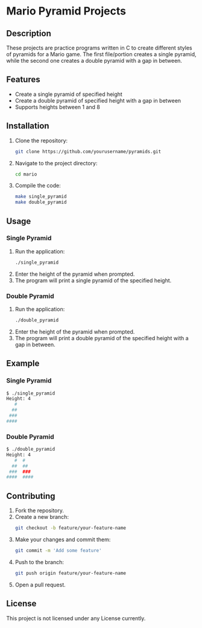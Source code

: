 # Mario Pyramid Projects

## Description
These projects are practice programs written in C to create different styles of pyramids for a Mario game. The first file/portion creates a single pyramid, while the second one creates a double pyramid with a gap in between.

## Features
- Create a single pyramid of specified height
- Create a double pyramid of specified height with a gap in between
- Supports heights between 1 and 8

## Installation
1. Clone the repository:
   ```bash
   git clone https://github.com/yourusername/pyramids.git
   ```
2. Navigate to the project directory:
   ```bash
   cd mario
   ```
3. Compile the code:
   ```bash
   make single_pyramid
   make double_pyramid
   ```

## Usage
### Single Pyramid
1. Run the application:
   ```bash
   ./single_pyramid
   ```
2. Enter the height of the pyramid when prompted.
3. The program will print a single pyramid of the specified height.

### Double Pyramid
1. Run the application:
   ```bash
   ./double_pyramid
   ```
2. Enter the height of the pyramid when prompted.
3. The program will print a double pyramid of the specified height with a gap in between.

## Example
### Single Pyramid
```bash
$ ./single_pyramid
Height: 4
   #
  ##
 ###
####
```

### Double Pyramid
```bash
$ ./double_pyramid
Height: 4
   #  #
  ##  ##
 ###  ###
####  ####
```

## Contributing
1. Fork the repository.
2. Create a new branch:
   ```bash
   git checkout -b feature/your-feature-name
   ```
3. Make your changes and commit them:
   ```bash
   git commit -m 'Add some feature'
   ```
4. Push to the branch:
   ```bash
   git push origin feature/your-feature-name
   ```
5. Open a pull request.

## License
This project is not licensed under any License currently.
